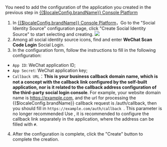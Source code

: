 <IntegrationDetailCard :title="`在 ${$localeConfig.brandName} 填入应用配置`">
  
You need to add the configuration of the application you created in the previous step in [{{$localeConfig.brandName}} Console Platform](https://console.authing.cn)

1. In [{{$localeConfig.brandName}} Console Platform](https://console.authing.cn)，Go to the "Social Identity Source" configuration page, click "Create Social Identity Source" to start selecting and creating.
   ![](~@imagesZhCn/connections/Add-Social-Connections.png)
2. Among all social identity source icons, find and enter **WeChat Scan Code Login** Social Login.
3. In the configuration form, follow the instructions to fill in the following configuration:

- `App ID`: WeChat application ID;
- `App Secret`: WeChat application key;
- `Callback URL`：**This is your business callback domain name, which is not a concept with the callback link configured by the self-built application, nor is it related to the callback address configuration of the third-party social login console**. For example, your website domain name is https://example.com, and the url for processing the {{$localeConfig.brandName}} callback request is /auth/callback, then you should fill in `https://example.com/auth/callback `. This parameter is no longer recommended Use , it is recommended to configure the callback link separately in the application, where the address can be filled with `#`.


4. After the configuration is complete, click the "Create" button to complete the creation.

</IntegrationDetailCard>
